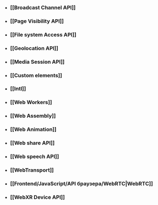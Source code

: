 - ### [[Broadcast Channel API]]
- ### [[Page Visibility API]]
- ### [[File system Access API]]
- ### [[Geolocation API]]
- ### [[Media Session API]]
- ### [[Custom elements]]
- ### [[Intl]]
- ### [[Web Workers]]
- ### [[Web Assembly]]
- ### [[Web Animation]]
- ### [[Web share API]]
- ### [[Web speech API]]
- ### [[WebTransport]]
- ### [[Frontend/JavaScript/API браузера/WebRTC|WebRTC]]
- ### [[WebXR Device API]]
  
